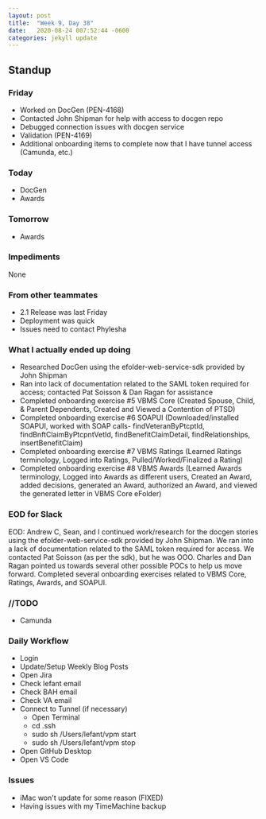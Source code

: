 ```yaml
---
layout: post
title:  "Week 9, Day 38"
date:   2020-08-24 007:52:44 -0600
categories: jekyll update
---
```


## Standup

### Friday
* Worked on DocGen (PEN-4168)
* Contacted John Shipman for help with access to docgen repo
* Debugged connection issues with docgen service
* Validation (PEN-4169)
* Additional onboarding items to complete now that I have tunnel access (Camunda, etc.)

### Today
* DocGen 
* Awards

### Tomorrow
* Awards

### Impediments
None

### From other teammates
* 2.1 Release was last Friday
* Deployment was quick
* Issues need to contact Phylesha
  
### What I actually ended up doing
* Researched DocGen using the efolder-web-service-sdk provided by John Shipman
* Ran into lack of documentation related to the SAML token required for access; contacted Pat Soisson & Dan Ragan for assistance
* Completed onboarding exercise #5 VBMS Core (Created Spouse, Child, & Parent Dependents, Created and Viewed a Contention of PTSD)
* Completed onboarding exercise #6 SOAPUI (Downloaded/installed SOAPUI, worked with SOAP calls- findVeteranByPtcptId, findBnftClaimByPtcpntVetId, findBenefitClaimDetail, findRelationships, insertBenefitClaim) 
* Completed onboarding exercise #7 VBMS Ratings (Learned Ratings terminology, Logged into Ratings, Pulled/Worked/Finalized a Rating)
* Completed onboarding exercise #8 VBMS Awards (Learned Awards terminology, Logged into Awards as different users, Created an Award, added decisions, generated an Award, authorized an Award, and viewed the generated letter in VBMS Core eFolder)

### EOD for Slack
EOD: Andrew C, Sean, and I continued work/research for the docgen stories using the efolder-web-service-sdk provided by John Shipman. We ran into a lack of documentation related to the SAML token required for access. We contacted Pat Soisson (as per the sdk), but he was OOO. Charles and Dan Ragan pointed us towards several other possible POCs to help us move forward. Completed several onboarding exercises related to VBMS Core, Ratings, Awards, and SOAPUI.

### //TODO
* Camunda

### Daily Workflow
* Login
* Update/Setup Weekly Blog Posts
* Open Jira
* Check lefant email
* Check BAH email
* Check VA email
* Connect to Tunnel (if necessary)
  * Open Terminal
  * cd .ssh
  * sudo sh /Users/lefant/vpm start
  * sudo sh /Users/lefant/vpm stop
* Open GitHub Desktop
* Open VS Code
  
### Issues
* iMac won't update for some reason (FIXED)
* Having issues with my TimeMachine backup
